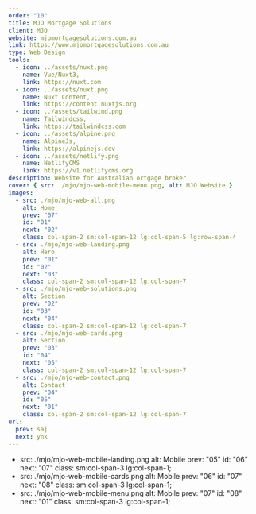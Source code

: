 ```yaml
---
order: "10"
title: MJO Mortgage Solutions
client: MJO
website: mjomortgagesolutions.com.au
link: https://www.mjomortgagesolutions.com.au
type: Web Design
tools:
  - icon: ../assets/nuxt.png
    name: Vue/Nuxt3,
    link: https://nuxt.com
  - icon: ../assets/nuxt.png
    name: Nuxt Content,
    link: https://content.nuxtjs.org
  - icon: ../assets/tailwind.png
    name: Tailwindcss,
    link: https://tailwindcss.com
  - icon: ../assets/alpine.png
    name: AlpineJs,
    link: https://alpinejs.dev
  - icon: ../assets/netlify.png
    name: NetlifyCMS
    link: https://v1.netlifycms.org
description: Website for Australian ortgage broker.
cover: { src: ./mjo/mjo-web-mobile-menu.png, alt: MJO Website }
images:
  - src: ./mjo/mjo-web-all.png
    alt: Home
    prev: "07"
    id: "01"
    next: "02"
    class: col-span-2 sm:col-span-12 lg:col-span-5 lg:row-span-4
  - src: ./mjo/mjo-web-landing.png
    alt: Hero
    prev: "01"
    id: "02"
    next: "03"
    class: col-span-2 sm:col-span-12 lg:col-span-7
  - src: ./mjo/mjo-web-solutions.png
    alt: Section
    prev: "02"
    id: "03"
    next: "04"
    class: col-span-2 sm:col-span-12 lg:col-span-7
  - src: ./mjo/mjo-web-cards.png
    alt: Section
    prev: "03"
    id: "04"
    next: "05"
    class: col-span-2 sm:col-span-12 lg:col-span-7
  - src: ./mjo/mjo-web-contact.png
    alt: Contact
    prev: "04"
    id: "05"
    next: "01"
    class: col-span-2 sm:col-span-12 lg:col-span-7
url:
  prev: saj
  next: ynk
---
```


- src: ./mjo/mjo-web-mobile-landing.png
  alt: Mobile
  prev: "05"
  id: "06"
  next: "07"
  class: sm:col-span-3 lg:col-span-1;
- src: ./mjo/mjo-web-mobile-cards.png
  alt: Mobile
  prev: "06"
  id: "07"
  next: "08"
  class: sm:col-span-3 lg:col-span-1;
- src: ./mjo/mjo-web-mobile-menu.png
  alt: Mobile
  prev: "07"
  id: "08"
  next: "01"
  class: sm:col-span-3 lg:col-span-1;
